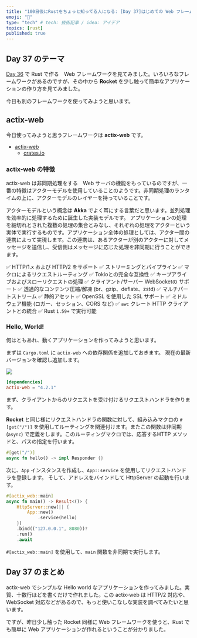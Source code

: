 ```yaml
---
title: "100日後にRustをちょっと知ってる人になる: [Day 37]はじめての Web フレームワーク その2"
emoji: "🦀"
type: "tech" # tech: 技術記事 / idea: アイデア
topics: [rust]
published: true
---
```

## Day 37 のテーマ

[Day 36](https://zenn.dev/shinyay/articles/hello-rust-day036) で Rust で作る　Web フレームワークを見てみました。いろいろなフレームワークがあるのですが、その中から **Rocket** を少し触って簡単なアプリケーションの作り方を見てみました。

今日も別のフレームワークを使ってみようと思います。

## actix-web

今日使ってみようと思うフレームワークは **actix-web** です。

- [actix-web](https://actix.rs/)
  - [crates.io](https://crates.io/crates/actix-web)

### actix-web の特徴

actix-web は非同期処理をする　Web サーバの機能をもっているのですが、一番の特徴はアクターモデルを使用していることのようです。非同期処理のランタイムの上に、アクターモデルのレイヤーを持っていることです。

アクターモデルという概念は **Akka** でよく耳にする言葉だと思います。並列処理を効率的に処理するために誕生した実装モデルです。
アプリケーションの処理を細切れとされた複数の処理の集合とみなし、それぞれの処理をアクターという実体で実行するものです。アプリケーション全体の処理としては、アクター間の連携によって実現します。この連携は、あるアクターが別のアクターに対してメッセージを送信し、受信側はメッセージに応じた処理を非同期に行うことができます。

✅ HTTP/1.x および HTTP/2 をサポート
✅ ストリーミングとパイプライン
✅ マクロによるリクエストルーティング
✅ Tokioとの完全な互換性
✅ キープアライブおよびスローリクエストの処理
✅ クライアント/サーバー WebSocketの サポート
✅ 透過的なコンテンツ圧縮/解凍 (br、gzip、deflate、zstd)
✅ マルチパートストリーム
✅ 静的アセット
✅ OpenSSL を使用した SSL サポート
✅ ミドルウェア機能 (ロガー、セッション、CORS など)
✅ `awc` クレート HTTP クライアントとの統合
✅ Rust `1.59+` で実行可能

### Hello, World!

何はともあれ、動くアプリケーションを作ってみようと思います。

まずは `Cargo.toml` に `actix-web` への依存関係を追加しておきます。
現在の最新バージョンを確認し追加します。

![](https://storage.googleapis.com/zenn-user-upload/c3eadcb6955f-20221002.png)

```toml
[dependencies]
actix-web = "4.2.1"
```

まず、クライアントからのリクエストを受け付けるリクエストハンドラを作ります。

**Rocket** と同じ様にリクエストハンドラの関数に対して、組み込みマクロの `#[get("/")]` を使用してルーティングを関連付けます。またこの関数は非同期 (`async`) で定義をします。このルーティングマクロでは、応答するHTTP メソッドと、パスの指定を行います。

```rust
#[get("/")]
async fn hello() -> impl Responder {}
```

次に、`App` インスタンスを作成し、`App::service` を使用してリクエストハンドラを登録します。
そして、アドレスをバインドして HttpServer の起動を行います。

```rust
#[actix_web::main]
async fn main() -> Result<()> {
    HttpServer::new(|| {
        App::new()
            .service(hello)
    })
    .bind(("127.0.0.1", 8080))?
    .run()
    .await
```

`#[actix_web::main]` を使用して、`main` 関数を非同期で実行します。

## Day 37 のまとめ

actix-web でシンプルな Hello world なアプリケーションを作ってみました。実質、十数行ほどを書くだけで作れました。この actix-web は HTTP/2 対応や、WebSocket 対応などがあるので、もっと使いこなしな実装を調べてみたいと思います。

ですが、昨日少し触った Rocket 同様に Web フレームワークを使うと、Rust でも簡単に Web アプリケーションが作れるということが分かりました。
